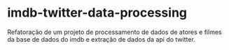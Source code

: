 # imdb-twitter-data-processing
Refatoração de um projeto de processamento de dados de atores e filmes da base de dados do imdb e extração de dados da api do twitter.
